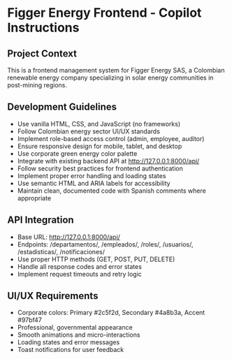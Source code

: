 # Figger Energy Frontend - Copilot Instructions

<!-- Use this file to provide workspace-specific custom instructions to Copilot. For more details, visit https://code.visualstudio.com/docs/copilot/copilot-customization#_use-a-githubcopilotinstructionsmd-file -->

## Project Context
This is a frontend management system for Figger Energy SAS, a Colombian renewable energy company specializing in solar energy communities in post-mining regions.

## Development Guidelines
- Use vanilla HTML, CSS, and JavaScript (no frameworks)
- Follow Colombian energy sector UI/UX standards
- Implement role-based access control (admin, employee, auditor)
- Ensure responsive design for mobile, tablet, and desktop
- Use corporate green energy color palette
- Integrate with existing backend API at http://127.0.0.1:8000/api/
- Follow security best practices for frontend authentication
- Implement proper error handling and loading states
- Use semantic HTML and ARIA labels for accessibility
- Maintain clean, documented code with Spanish comments where appropriate

## API Integration
- Base URL: http://127.0.0.1:8000/api/
- Endpoints: /departamentos/, /empleados/, /roles/, /usuarios/, /estadisticas/, /notificaciones/
- Use proper HTTP methods (GET, POST, PUT, DELETE)
- Handle all response codes and error states
- Implement request timeouts and retry logic

## UI/UX Requirements
- Corporate colors: Primary #2c5f2d, Secondary #4a8b3a, Accent #97bf47
- Professional, governmental appearance
- Smooth animations and micro-interactions
- Loading states and error messages
- Toast notifications for user feedback
